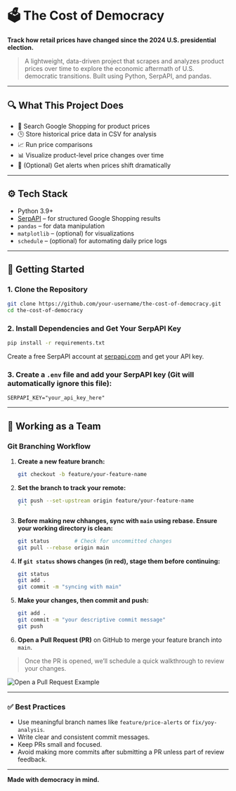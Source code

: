 # 🗳️ The Cost of Democracy

**Track how retail prices have changed since the 2024 U.S. presidential election.**

> A lightweight, data-driven project that scrapes and analyzes product prices over time to explore the economic aftermath of U.S. democratic transitions. Built using Python, SerpAPI, and pandas.

---

## 🔍 What This Project Does

- 🔎 Search Google Shopping for product prices
- 🕒 Store historical price data in CSV for analysis
- 📈 Run price comparisons
- 📊 Visualize product-level price changes over time
- 🔔 (Optional) Get alerts when prices shift dramatically

---

## ⚙️ Tech Stack

- Python 3.9+
- [SerpAPI](https://serpapi.com/) – for structured Google Shopping results
- `pandas` – for data manipulation
- `matplotlib` – (optional) for visualizations
- `schedule` – (optional) for automating daily price logs

---

## 🚀 Getting Started

### 1. Clone the Repository
```bash
git clone https://github.com/your-username/the-cost-of-democracy.git
cd the-cost-of-democracy
```

### 2. Install Dependencies and Get Your SerpAPI Key
```bash
pip install -r requirements.txt
```
Create a free SerpAPI account at [serpapi.com](https://serpapi.com)  and get your API key.

### 3. Create a `.env` file and add your SerpAPI key (Git will automatically ignore this file):
```env
SERPAPI_KEY="your_api_key_here"
```

---

## 🤝 Working as a Team

### Git   Branching Workflow

1. **Create a new feature branch:**
   ```bash
   git checkout -b feature/your-feature-name
   ```

2. **Set the branch to track your remote:**
   ```bash
   git push --set-upstream origin feature/your-feature-name
   ` ` `

3. **Before making new chhanges, sync with `main` using rebase. Ensure your working directory is clean:**
   ```bash
   git status        # Check for uncommitted changes
   git pull --rebase origin main
   ```

4. **If `git status` shows changes (in red), stage them before continuing:**
   ```bash
   git status
   git add .
   git commit -m "syncing with main"
   ```

5. **Make your changes, then commit and push:**
   ```bash
   git add .
   git commit -m "your descriptive commit message"
   git push
   ```

6. **Open a Pull Request (PR)** on GitHub to merge your feature branch into `main`.

> Once the PR is opened, we’ll schedule a quick walkthrough to review your changes.

![Open a Pull Request Example](https://github.com/blkpvnthr/The-Cost-of-Democracy/blob/main/images/pull-request-start-review-button.png)

---

### ✅ Best Practices

- Use meaningful branch names like `feature/price-alerts` or `fix/yoy-analysis`.
- Write clear and consistent commit messages.
- Keep PRs small and focused.
- Avoid making more commits after submitting a PR unless part of review feedback.

---

**Made with democracy in mind.**
